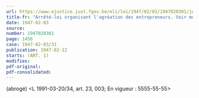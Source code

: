 ```yaml
---
url: https://www.ejustice.just.fgov.be/eli/loi/1947/02/03/1947020301/justel
title-fr: "Arrêté-loi organisant l'agréation des entrepreneurs. Voir modification(s)"
date: 1947-02-03
source:
number: 1947020301
page: 1456
case: 1947-02-03/31
publication: 1947-02-12
starts: (ART. 1)
modifies:
pdf-original:
pdf-consolidated:
---
```


(abrogé) <L 1991-03-20/34, art. 23, 003;  En vigueur :  5555-55-55>
